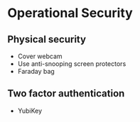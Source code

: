 # Operational Security

## Physical security

- Cover webcam
- Use anti-snooping screen protectors
- Faraday bag

## Two factor authentication

- YubiKey
